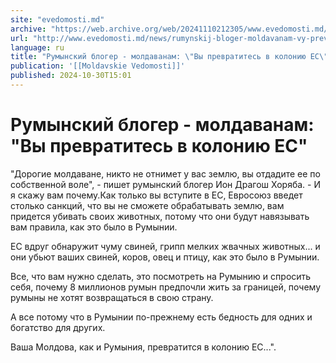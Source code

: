 ```yaml
---
site: "evedomosti.md"
archive: "https://web.archive.org/web/20241110212305/www.evedomosti.md/news/rumynskij-bloger-moldavanam-vy-prevratites-v-koloniyu-es"
url: "http://www.evedomosti.md/news/rumynskij-bloger-moldavanam-vy-prevratites-v-koloniyu-es"
language: ru
title: "Румынский блогер - молдаванам: \"Вы превратитесь в колонию ЕС\""
publication: '[[Moldavskie Vedomosti]]'
published: 2024-10-30T15:01
---
```


# Румынский блогер - молдаванам: "Вы превратитесь в колонию ЕС"

"Дорогие молдаване, никто не отнимет у вас землю, вы отдадите ее по собственной воле", - пишет румынский блогер Ион Драгош Хоряба. - И я скажу вам почему.Как только вы вступите в ЕС, Евросоюз введет столько санкций, что вы не сможете обрабатывать землю, вам придется убивать своих животных, потому что они будут навязывать вам правила, как это было в Румынии.

ЕС вдруг обнаружит чуму свиней, грипп мелких жвачных животных... и они убьют ваших свиней, коров, овец и птицу, как это было в Румынии.

Все, что вам нужно сделать, это посмотреть на Румынию и спросить себя, почему 8 миллионов румын предпочли жить за границей, почему румыны не хотят возвращаться в свою страну.

А все потому что в Румынии по-прежнему есть бедность для одних и богатство для других.

Ваша Молдова, как и Румыния, превратится в колонию ЕС...".